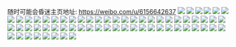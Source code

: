 随时可能会昏迷主页地址: https://weibo.com/u/6156642637 
![](https://wx4.sinaimg.cn/mw2000/006IEDZHgy1h8ztevs99uj30pp1jbwhm.jpg) 
![](https://wx4.sinaimg.cn/mw2000/006IEDZHgy1h8rzuoholaj30u0140doe.jpg) 
![](https://wx4.sinaimg.cn/mw2000/006IEDZHgy1h8qhrqc1exj30u00u07be.jpg) 
![](https://wx4.sinaimg.cn/mw2000/006IEDZHgy1h8rzw0ndnij30u0140ak7.jpg) 
![](https://wx4.sinaimg.cn/mw2000/006IEDZHgy1h8rzviyc5pj30u0140qev.jpg) 
![](https://wx4.sinaimg.cn/mw2000/006IEDZHgy1h8rzvk4o4xj30u0140qbd.jpg) 
![](https://wx4.sinaimg.cn/mw2000/006IEDZHgy1h8rzvkyb76j31400u0dml.jpg) 
![](https://wx4.sinaimg.cn/mw2000/006IEDZHgy1h8rzvl8ox6j31400u0109.jpg) 
![](https://wx4.sinaimg.cn/mw2000/006IEDZHgy1h8pq5uqff1j30u0140tjl.jpg) 
![](https://wx4.sinaimg.cn/mw2000/006IEDZHgy1h8l53a7glkj30u0140gst.jpg) 
![](https://wx4.sinaimg.cn/mw2000/006IEDZHgy1h8l53axmmlj30u0140agh.jpg) 
![](https://wx4.sinaimg.cn/mw2000/006IEDZHgy1h8l4pv7t5mj30u0140k3d.jpg) 
![](https://wx4.sinaimg.cn/mw2000/006IEDZHgy1h8l4pwmw2mj30u0140ag1.jpg) 
![](https://wx4.sinaimg.cn/mw2000/006IEDZHgy1h8l1efzp7hj30u0140k04.jpg) 
![](https://wx4.sinaimg.cn/mw2000/006IEDZHgy1h8l1ei0d9qj30u01407hr.jpg) 
![](https://wx4.sinaimg.cn/mw2000/006IEDZHgy1h8jqm7womhj30u01407a2.jpg) 
![](https://wx4.sinaimg.cn/mw2000/006IEDZHgy1h8jqm8tafsj30u0140n3p.jpg) 
![](https://wx4.sinaimg.cn/mw2000/006IEDZHgy1h8gjlzoup7j30u00wbq6h.jpg) 
![](https://wx4.sinaimg.cn/mw2000/006IEDZHly1h8byy5n910j30u01sywj3.jpg) 
![](https://wx4.sinaimg.cn/mw2000/006IEDZHly1h8bz0hpt5cj30uw0u00uu.jpg) 
![](https://wx4.sinaimg.cn/mw2000/006IEDZHly1h8bz0fjnc3j30u01sy790.jpg) 
![](https://wx4.sinaimg.cn/mw2000/006IEDZHly1h8bz78q3boj30u0140qc4.jpg) 
![](https://wx4.sinaimg.cn/mw2000/006IEDZHly1h8bz786i1uj30u0140dmx.jpg) 
![](https://wx4.sinaimg.cn/mw2000/006IEDZHly1h8bz79m4v4j30u0140gvt.jpg) 
![](https://wx4.sinaimg.cn/mw2000/006IEDZHly1h84w507l9hj30u0140grw.jpg) 
![](https://wx4.sinaimg.cn/mw2000/006IEDZHly1h84w51eyw2j30u0140dlb.jpg) 
![](https://wx4.sinaimg.cn/mw2000/006IEDZHly1h84w52c2huj30u0140jwe.jpg) 
![](https://wx4.sinaimg.cn/mw2000/006IEDZHly1h84w50sovij30u0141ter.jpg) 
![](https://wx4.sinaimg.cn/mw2000/006IEDZHly1h84w52rvn8j30u0140tdz.jpg) 
![](https://wx4.sinaimg.cn/mw2000/006IEDZHgy1h83x9xuwirj30u0140n4b.jpg) 
![](https://wx4.sinaimg.cn/mw2000/006IEDZHly1h82bu9ifvqj30u0140ahq.jpg) 
![](https://wx4.sinaimg.cn/mw2000/006IEDZHly1h7yrq8mfa2j30wi06p3zn.jpg) 
![](https://wx4.sinaimg.cn/mw2000/006IEDZHly1h7yq8y0nw5j30n01dsgon.jpg) 
![](https://wx4.sinaimg.cn/mw2000/006IEDZHgy1h7j32xnv2ej30u0140489.jpg) 
![](https://wx4.sinaimg.cn/mw2000/006IEDZHgy1h7j3305bdcj30u0140gws.jpg) 
![](https://wx4.sinaimg.cn/mw2000/006IEDZHgy1h7j332bdicj30u0140n83.jpg) 
![](https://wx4.sinaimg.cn/mw2000/006IEDZHgy1h7j33u0ne9j30u01syq6x.jpg) 
![](https://wx4.sinaimg.cn/mw2000/006IEDZHgy1h7j337rxh4j30u014046d.jpg) 
![](https://wx4.sinaimg.cn/mw2000/006IEDZHgy1h7j32velh5j30u014047f.jpg) 
![](https://wx4.sinaimg.cn/mw2000/006IEDZHgy1h7j333yrygj30u0140103.jpg) 
![](https://wx4.sinaimg.cn/mw2000/006IEDZHgy1h7j33696nrj30u0140alr.jpg) 
![](https://wx4.sinaimg.cn/mw2000/006IEDZHly1h78nr5ggumj30u0140dly.jpg) 
![](https://wx4.sinaimg.cn/mw2000/006IEDZHly1h74rogvnijj30dw0dwdfs.jpg) 
![](https://wx4.sinaimg.cn/mw2000/006IEDZHly1h71jfo4dv7j30u01407bw.jpg) 
![](https://wx4.sinaimg.cn/mw2000/006IEDZHgy1h70f5qy5naj30u0140qcl.jpg) 
![](https://wx4.sinaimg.cn/mw2000/006IEDZHgy1h6usi8tmwij30u00k041f.jpg) 
![](https://wx4.sinaimg.cn/mw2000/006IEDZHgy1h6usi9pglmj30u00k0goc.jpg) 
![](https://wx4.sinaimg.cn/mw2000/006IEDZHgy1h6usicb6gpj30u00k0ju1.jpg) 
![](https://wx4.sinaimg.cn/mw2000/006IEDZHly1h6nqnqhpwyj30u00uiac1.jpg) 
![](https://wx4.sinaimg.cn/mw2000/006IEDZHgy1h6edgvdsthj30u01400w7.jpg) 
![](https://wx4.sinaimg.cn/mw2000/006IEDZHgy1h6edgyl0daj30u014046b.jpg) 
![](https://wx4.sinaimg.cn/mw2000/006IEDZHgy1h6edgzbj1yj30u0140afv.jpg) 
![](https://wx4.sinaimg.cn/mw2000/006IEDZHly1h69vn7ng4ej30u01hc767.jpg) 
![](https://wx4.sinaimg.cn/mw2000/006IEDZHly1h60bf9owe7j30dw0dw74q.jpg) 
![](https://wx4.sinaimg.cn/mw2000/006IEDZHly1h5yf19566dj30u0140alf.jpg) 
![](https://wx4.sinaimg.cn/mw2000/006IEDZHly1h5yeyt28fgj30u0140tfg.jpg) 
![](https://wx4.sinaimg.cn/mw2000/006IEDZHly1h5yezvfxgqj30u0140dnf.jpg) 
![](https://wx4.sinaimg.cn/mw2000/006IEDZHgy1h5okenhgr2j30wi0jeta9.jpg) 
![](https://wx4.sinaimg.cn/mw2000/006IEDZHly1h5m4hmu62vj30u01sydky.jpg) 
![](https://wx4.sinaimg.cn/mw2000/006IEDZHgy1h5locw0xhfj30u0140ahr.jpg) 
![](https://wx4.sinaimg.cn/mw2000/006IEDZHgy1h5loczup2rj30u0140dpf.jpg) 
![](https://wx4.sinaimg.cn/mw2000/006IEDZHgy1h5lod0qna1j30u0140grs.jpg) 
![](https://wx4.sinaimg.cn/mw2000/006IEDZHgy1h51z397gpdj30u0140n7m.jpg) 
![](https://wx4.sinaimg.cn/mw2000/006IEDZHgy1h51y4vjptuj30u0140107.jpg) 
